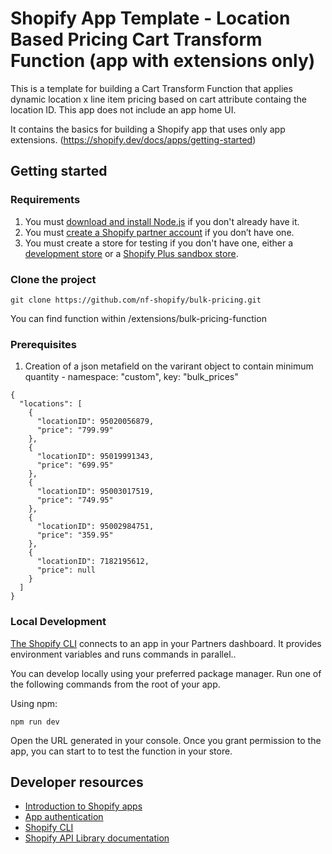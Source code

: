 # Shopify App Template - Location Based Pricing Cart Transform Function (app with extensions only)

This is a template for building a Cart Transform Function that applies dynamic location x line item pricing based on cart attribute containg the location ID. This app does not include an app home UI.

It contains the basics for building a Shopify app that uses only app extensions. (https://shopify.dev/docs/apps/getting-started)

## Getting started

### Requirements

1. You must [download and install Node.js](https://nodejs.org/en/download/) if you don't already have it.
1. You must [create a Shopify partner account](https://partners.shopify.com/signup) if you don’t have one.
1. You must create a store for testing if you don't have one, either a [development store](https://help.shopify.com/en/partners/dashboard/development-stores#create-a-development-store) or a [Shopify Plus sandbox store](https://help.shopify.com/en/partners/dashboard/managing-stores/plus-sandbox-store).

### Clone the project
```
git clone https://github.com/nf-shopify/bulk-pricing.git
```
You can find function within /extensions/bulk-pricing-function

### Prerequisites

1. Creation of a json metafield on the varirant object to contain minimum quantity - namespace: "custom", key: "bulk_prices"
```
{
  "locations": [
    {
      "locationID": 95020056879,
      "price": "799.99"
    },
    {
      "locationID": 95019991343,
      "price": "699.95"
    },
    {
      "locationID": 95003017519,
      "price": "749.95"
    },
    {
      "locationID": 95002984751,
      "price": "359.95"
    },
    {
      "locationID": 7182195612,
      "price": null
    }
  ]
}
```


### Local Development

[The Shopify CLI](https://shopify.dev/docs/apps/tools/cli) connects to an app in your Partners dashboard. It provides environment variables and runs commands in parallel..

You can develop locally using your preferred package manager. Run one of the following commands from the root of your app.

Using npm:

```shell
npm run dev
```

Open the URL generated in your console. Once you grant permission to the app, you can start to to test the function in your store.


## Developer resources

- [Introduction to Shopify apps](https://shopify.dev/docs/apps/getting-started)
- [App authentication](https://shopify.dev/docs/apps/auth)
- [Shopify CLI](https://shopify.dev/docs/apps/tools/cli)
- [Shopify API Library documentation](https://github.com/Shopify/shopify-api-js#readme)
